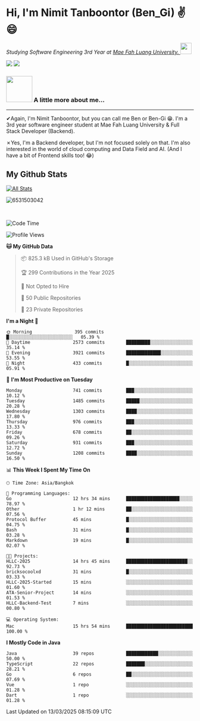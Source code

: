 # Hi, I'm Nimit Tanboontor (Ben_Gi) ✌😄
<p><em>Studying Software Engineering 3rd Year at <a href="https://en.mfu.ac.th/home.html"> Mae Fah Luang University.
</a><img src="https://media.giphy.com/media/WUlplcMpOCEmTGBtBW/giphy.gif" width="30"> </em></p>


[![](https://img.shields.io/badge/linkedin-%230077B5.svg?style=for-the-badge&logo=linkedin)]([https://www.linkedin.com/in/thanaphoom-babparn/](https://www.linkedin.com/in/nimit-tanbooutor-798139246/))
[![](https://img.shields.io/badge/Medium-12100E?style=for-the-badge&logo=medium&logoColor=white)](https://medium.com/@nimittanbooutor)

### <img src="https://media.giphy.com/media/VgCDAzcKvsR6OM0uWg/giphy.gif" width="70"> A little more about me...  

<hr> <!-- Horizontal line -->

&#10004;Again, I'm Nimit Tanboontor, but you can call me Ben or Ben-Gi 😁. I'm a 3rd year software engineer student at Mae Fah Luang University & Full Stack Developer (Backend).

&#10007;Yes, I'm a Backend developer, but I'm not focused solely on that. I'm also interested in the world of cloud computing and Data Field and AI. (And I have a bit of Frontend skills too! 😂)


## My Github Stats

[![All Stats](https://github-readme-stats.vercel.app/api?username=6531503042&show_icons=true&theme=algolia)](https://github.com/6531503042)

<p><img align="center" src="https://github-readme-streak-stats.herokuapp.com/?user=6531503042&" alt="6531503042" /></p>

<br />


<!--START_SECTION:waka-->
![Code Time](http://img.shields.io/badge/Code%20Time-362%20hrs%2038%20mins-blue)

![Profile Views](http://img.shields.io/badge/Profile%20Views-7-blue)

**🐱 My GitHub Data** 

> 📦 825.3 kB Used in GitHub's Storage 
 > 
> 🏆 299 Contributions in the Year 2025
 > 
> 🚫 Not Opted to Hire
 > 
> 📜 50 Public Repositories 
 > 
> 🔑 23 Private Repositories 
 > 
**I'm a Night 🦉** 

```text
🌞 Morning                395 commits         █░░░░░░░░░░░░░░░░░░░░░░░░   05.39 % 
🌆 Daytime                2573 commits        █████████░░░░░░░░░░░░░░░░   35.14 % 
🌃 Evening                3921 commits        █████████████░░░░░░░░░░░░   53.55 % 
🌙 Night                  433 commits         █░░░░░░░░░░░░░░░░░░░░░░░░   05.91 % 
```
📅 **I'm Most Productive on Tuesday** 

```text
Monday                   741 commits         ███░░░░░░░░░░░░░░░░░░░░░░   10.12 % 
Tuesday                  1485 commits        █████░░░░░░░░░░░░░░░░░░░░   20.28 % 
Wednesday                1303 commits        ████░░░░░░░░░░░░░░░░░░░░░   17.80 % 
Thursday                 976 commits         ███░░░░░░░░░░░░░░░░░░░░░░   13.33 % 
Friday                   678 commits         ██░░░░░░░░░░░░░░░░░░░░░░░   09.26 % 
Saturday                 931 commits         ███░░░░░░░░░░░░░░░░░░░░░░   12.72 % 
Sunday                   1208 commits        ████░░░░░░░░░░░░░░░░░░░░░   16.50 % 
```


📊 **This Week I Spent My Time On** 

```text
🕑︎ Time Zone: Asia/Bangkok

💬 Programming Languages: 
Go                       12 hrs 34 mins      ████████████████████░░░░░   78.97 % 
Other                    1 hr 12 mins        ██░░░░░░░░░░░░░░░░░░░░░░░   07.56 % 
Protocol Buffer          45 mins             █░░░░░░░░░░░░░░░░░░░░░░░░   04.75 % 
Bash                     31 mins             █░░░░░░░░░░░░░░░░░░░░░░░░   03.28 % 
Markdown                 19 mins             █░░░░░░░░░░░░░░░░░░░░░░░░   02.07 % 

🐱‍💻 Projects: 
HLLC-2025                14 hrs 45 mins      ███████████████████████░░   92.73 % 
bricksocoolxd            31 mins             █░░░░░░░░░░░░░░░░░░░░░░░░   03.33 % 
HLLC-2025-Started        15 mins             ░░░░░░░░░░░░░░░░░░░░░░░░░   01.60 % 
ATA-Senior-Project       14 mins             ░░░░░░░░░░░░░░░░░░░░░░░░░   01.53 % 
HLLC-Backend-Test        7 mins              ░░░░░░░░░░░░░░░░░░░░░░░░░   00.80 % 

💻 Operating System: 
Mac                      15 hrs 54 mins      █████████████████████████   100.00 % 
```

**I Mostly Code in Java** 

```text
Java                     39 repos            ████████████░░░░░░░░░░░░░   50.00 % 
TypeScript               22 repos            ███████░░░░░░░░░░░░░░░░░░   28.21 % 
Go                       6 repos             ██░░░░░░░░░░░░░░░░░░░░░░░   07.69 % 
Vue                      1 repo              ░░░░░░░░░░░░░░░░░░░░░░░░░   01.28 % 
Dart                     1 repo              ░░░░░░░░░░░░░░░░░░░░░░░░░   01.28 % 
```




 Last Updated on 13/03/2025 08:15:09 UTC
<!--END_SECTION:waka-->
